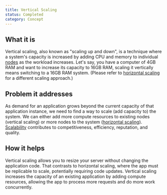 ```yaml
---
title: Vertical Scaling
status: Completed
category: Concept
---
```


## What it is

Vertical scaling, also known as "scaling up and down", is a technique where a system's capacity is increased by adding CPU and memory to individual [nodes](/nodes/) as the workload increases. Let's say, you have a computer of 4GB RAM and want to increase its capacity to 16GB RAM, scaling it vertically means switching to a 16GB RAM system. (Please refer to [horizontal scaling](/horizontal_scaling/) for a different scaling approach.)

## Problem it addresses

As demand for an application grows beyond the current capacity of that application instance, we need to find a way to scale (add capacity to) the system. We can either add more compute resources to existing nodes (vertical scaling) or more nodes to the system ([horizontal scaling](/horizontal_scaling/)). [Scalability](/scalability/) contributes to competitiveness, efficiency, reputation, and quality.

## How it helps

Vertical scaling allows you to resize your server without changing the application code. That contrasts to horizontal scaling, where the app must be replicable to scale, potentially requiring code updates. Vertical scaling increases the capacity of an existing application by adding compute resources, allowing the app to process more requests and do more work concurrently.
